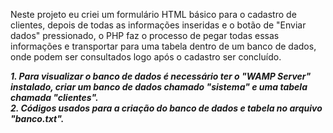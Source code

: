 Neste projeto eu criei um formulário HTML básico para o cadastro de clientes, depois de todas as informações inseridas e o botão de "Enviar dados" pressionado, 
o PHP faz o processo de pegar todas essas informações e transportar para uma tabela dentro de um banco de dados, onde podem ser consultados logo após o cadastro ser 
concluído. <br>

***1. Para visualizar o banco de dados é necessário ter o "WAMP Server" instalado, criar um banco de dados chamado "sistema" e uma tabela chamada "clientes".*** <br>
***2. Códigos usados para a criação do banco de dados e tabela no arquivo "banco.txt".***
